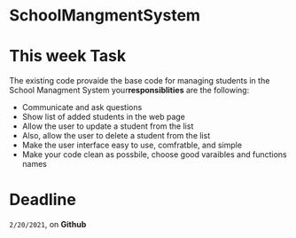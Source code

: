 # SchoolMangmentSystem

# This week Task
<p> The existing code provaide the base code for managing students in the School Managment System your<strong>responsiblities</strong> are the following:</p>
<ul>
<li>Communicate and ask questions</li>
<li>Show list of added students in the web page</li>
<li>Allow the user to update a student from the list</li>
<li>Also, allow the user to delete a student from the list</li>
<li>Make the user interface easy to use, comfratble, and simple</li>
<li>Make your code clean as possbile, choose good varaibles and functions names</li>
</ul>

# Deadline
<code>2/20/2021</code>, on <strong>Github</strong>
